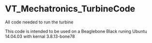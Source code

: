 # VT_Mechatronics_TurbineCode
All code needed to run the turbine

This code is intended to be used on a Beaglebone Black runing Ubuntu 14.04.03 with kernal 3.8.13-bone78
